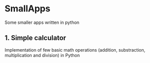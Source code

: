 # SmallApps
Some smaller apps written in python

## 1. Simple calculator
Implementation of few basic math operations (addition, substraction, multiplication and 
division) in Python